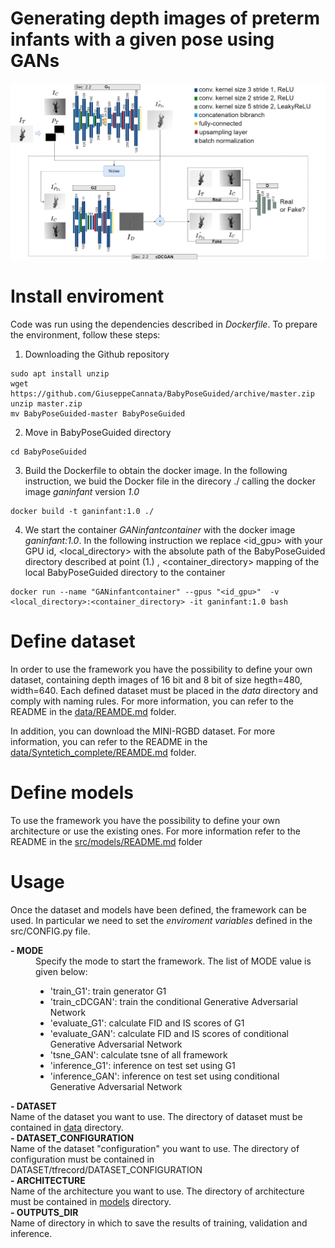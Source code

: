 
# Generating depth images of preterm infants with a given pose using GANs

<img src="./resources/workflow.png">

# Install enviroment

Code was run using the dependencies described in <i>Dockerfile</i>. To prepare the environment, follow these steps:

1. Downloading the Github repository
```
sudo apt install unzip
wget https://github.com/GiuseppeCannata/BabyPoseGuided/archive/master.zip
unzip master.zip
mv BabyPoseGuided-master BabyPoseGuided
```
2. Move in BabyPoseGuided directory
```
cd BabyPoseGuided
```
3. Build the Dockerfile to obtain the docker image. In the following instruction, we buid the Docker file in the direcory ./ calling the docker image <i>ganinfant</i> version <i>1.0</i>
```
docker build -t ganinfant:1.0 ./
```
4. We start the container <i>GANinfantcontainer</i> with the docker image <i>ganinfant:1.0</i>. 
In the following instruction we replace <id_gpu> with your GPU id, <local_directory> with the absolute path of the 
BabyPoseGuided directory described at point (1.) , <container_directory> mapping of the local BabyPoseGuided 
directory to the container
```
docker run --name "GANinfantcontainer" --gpus "<id_gpu>"  -v <local_directory>:<container_directory> -it ganinfant:1.0 bash 
```

# Define dataset
In order to use the framework you have the possibility to define your own dataset, containing depth images of 16 bit and 8 bit of size hegth=480, width=640. Each defined dataset must be placed in the <i>data</i> directory and comply with naming rules. 
For more information, you can refer to the README in the 
<a href="https://github.com/GiuseppeCannata/BabyPoseGuided/tree/master/data">data/REAMDE.md</a> folder.

In addition, you can download the MINI-RGBD dataset. 
For more information, you can refer to the README in the 
<a href="https://github.com/GiuseppeCannata/BabyPoseGuided/tree/master/data/Syntetich_complete">data/Syntetich_complete/REAMDE.md</a> folder.

# Define models
To use the framework you have the possibility to define your own architecture or use the existing ones.
For more information refer to the README in the 
<a href="https://github.com/GiuseppeCannata/BabyPoseGuided/tree/master/src/models">src/models/README.md</a> folder

# Usage
Once the dataset and models have been defined, the framework can be used.
In particular we need to set the <i>enviroment variables</i> defined in the src/CONFIG.py file.

<dl>
<dt><b>- MODE</b></dt>
<dd>
Specify the mode to start the framework. The list of MODE value is given below:
    <ul>
        <li>'train_G1': train generator G1 </li> 
        <li>'train_cDCGAN': train the conditional Generative Adversarial Network </li>
        <li>'evaluate_G1': calculate FID and IS scores of G1 </li>
        <li>'evaluate_GAN': calculate FID and IS scores of conditional Generative Adversarial Network </li>
        <li>'tsne_GAN': calculate tsne of all framework </li>
        <li>'inference_G1': inference on test set using G1 </li>
        <li>'inference_GAN': inference on test set using conditional Generative Adversarial Network </li>
    </ul>
</dd>

<dt><b>- DATASET</b></dt>
Name of the dataset you want to use. 
The directory of dataset must be contained in <a href="https://github.com/GiuseppeCannata/BabyPoseGuided/tree/master/data">data</a> directory.

<dt><b>- DATASET_CONFIGURATION</b></dt>
Name of the dataset "configuration" you want to use. 
The directory of configuration must be contained in DATASET/tfrecord/DATASET_CONFIGURATION

<dt><b>- ARCHITECTURE</b></dt>
Name of the architecture you want to use. 
The directory of architecture must be contained in <a href="https://github.com/GiuseppeCannata/BabyPoseGuided/tree/master/src/models">models</a> directory.

<dt><b>- OUTPUTS_DIR</b></dt>
Name of directory in which to save the results of training, validation and inference.

</dl>







